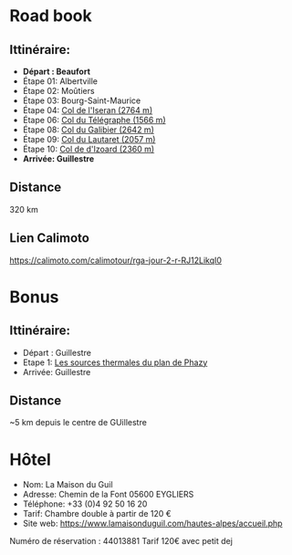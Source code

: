 # Road book

## Ittinéraire:
- **Départ : Beaufort**
- Étape 01: Albertville
- Étape 02: Moûtiers
- Étape 03: Bourg-Saint-Maurice
- Étape 04: [Col de l'Iseran (2764 m)](https://www.routedesgrandesalpes.com/grands-cols/col-iseran)
- Étape 06: [Col du Télégraphe (1566 m)](https://www.routedesgrandesalpes.com/grands-cols/col-du-telegraphe)
- Étape 08: [Col du Galibier (2642 m)](https://www.routedesgrandesalpes.com/grands-cols/col-du-galibier)
- Étape 09: [Col du Lautaret (2057 m)](https://www.routedesgrandesalpes.com/grands-cols/col-du-lautaret)
- Étape 10: [Col de d'Izoard (2360 m)](https://www.routedesgrandesalpes.com/grands-cols/col-izoard)
- **Arrivée: Guillestre**

## Distance
320 km

## Lien Calimoto
https://calimoto.com/calimotour/rga-jour-2-r-RJ12LikqI0

# Bonus
## Ittinéraire:

- Départ : Guillestre
- Etape 1: [Les sources thermales du plan de Phazy](https://fr.tripadvisor.ch/Attraction_Review-g775260-d6960889-Reviews-Plan_de_Phazy-Guillestre_Hautes_Alpes_Provence_Alpes_Cote_d_Azur.html)
- Arrivée: Guillestre

## Distance
~5 km depuis le centre de GUillestre

# Hôtel
- Nom: La Maison du Guil
- Adresse: Chemin de la Font 05600 EYGLIERS
- Téléphone: +33 (0)4 92 50 16 20
- Tarif: Chambre double à partir de 120 €
- Site web: https://www.lamaisonduguil.com/hautes-alpes/accueil.php

Numéro de réservation : 44013881
Tarif 120€ avec petit dej